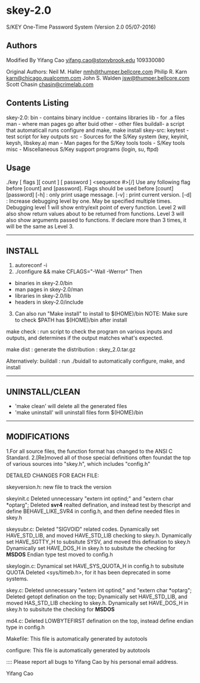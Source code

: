 # skey-2.0
S/KEY One-Time Password System (Version 2.0 05/07-2016)

Authors
-------
   Modified By
   Yifang Cao       yifang.cao@stonybrook.edu  	     109330080

   Original Authors:
   Neil M. Haller	nmh@thumper.bellcore.com
   Philip R. Karn	karn@chicago.qualcomm.com
   John S. Walden       jsw@thumper.bellcore.com
   Scott Chasin         chasin@crimelab.com


Contents Listing
------------------------
skey-2.0:
	bin		- contains binary 
	incldue - contains libraries
	lib     - for .a files
	man     - where man pages go after buid
	other   - other files
	buildall- a script that automaticall runs configure and make, make install
	skey-src:
	   keytest  - test script for key outputs
	   src		- Sources for the S/Key system (key, keyinit, keysh, libskey.a)
   	   man		- Man pages for the S/Key tools
       tools        - S/Key tools
       misc		- Miscellaneous S/Key support programs (login, su, ftpd)



Usage
-----------------------
./key [ flags ][ count ] [ password ] <sequence #>[/] <key>
Use any following flag before [count] and [password].
Flags should be used before [count][password]
[-h] : only print usage message.
[-v] : print current version.
[-d] : Increase debugging level by one.  May be specified multiple times.
Debugging level 1 will show entry/exit point of every function.
Level 2 will also show return values about to be returned from
functions.  Level 3 will also show arguments passed to functions.
If declare more than 3 times, it will be the same as Level 3.



---------------
INSTALL
---------------
1. autoreconf -i
2. ./configure && make CFLAGS="-Wall -Werror"
Then
-  binaries in skey-2.0/bin
-  man pages in skey-2.0/man
-  libraries in skey-2.0/lib
-  headers in skey-2.0/include
3. Can also run "Make install" to install to $(HOME)/bin
NOTE: Make sure to check $PATH has $(HOME)/bin after install

make check :  run script to check the program on various inputs and outputs, and determines if the output matches what's expected.  

make dist : generate the distribution : skey_2.0.tar.gz

Alternatively:
buildall : run ./buidall to automatically configure, make, and install 

---------------
UNINSTALL/CLEAN
---------------
- 'make clean' will delete all the generated files 
- 'make uninstall' will uninstall files form $(HOME)/bin

---------------
MODIFICATIONS
---------------
1.For all source files, the function format has changed to the ANSI C Standard.
2.[Re]moved all of those special definitions often foundat the top of various 
	sources into "skey.h", which includes "config.h"

DETAILED CHANGES FOR EACH FILE:

skeyversion.h:
	new file to track the version

skeyinit.c
	Deleted unnecessary "extern int optind;" and "extern char *optarg";
	Deleted __svr4__ realted defination, and instead test by thescript and define BEHAVE_LIKE_SVR4 in config.h, and then define needed files in skey.h

skeysubr.c:
    Deleted "SIGVOID" related codes.
    Dynamically set HAVE_STD_LIB, and moved HAVE_STD_LIB checking to skey.h.
    Dynamically set HAVE_SGTTY_H to subsitute SYSV, and moved this defination to skey.h
    Dynamically set HAVE_DOS_H in skey.h to subsitute the checking for __MSDOS__
    Endian type test moved to config.h

skeylogin.c:
	Dynamical set HAVE_SYS_QUOTA_H in config.h to subsitute QUOTA
	Deleted <sys/timeb.h>, for it has been deprecated in some systems.

skey.c:
	Deleted unnecessary "extern int optind;" and "extern char *optarg";
	Deleted getopt defination on the top;
    Dynamically set HAVE_STD_LIB, and moved HAS_STD_LIB checking to skey.h.
    Dynamically set HAVE_DOS_H in skey.h to subsitute the checking for __MSDOS__

md4.c:
	Deleted LOWBYTEFIRST defination on the top, instead define endian type in config.h

Makefile:
	 This file is automatically generated by autotools

configure:
	This file is automatically generated by autotools



::::
Please report all bugs to Yifang Cao by his personal email address.  

Yifang Cao
